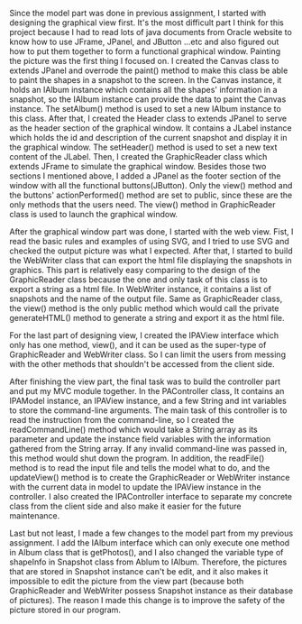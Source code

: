 Since the model part was done in previous assignment, I started with designing the graphical view first. It's the most difficult part I think for this project because I had to read lots of java documents from Oracle website to know how to use JFrame, JPanel, and JButton ...etc and also figured out how to put them together to form a functional graphical window. Painting the picture was the first thing I focused on. I created the Canvas class to extends JPanel and overrode the paint() method to make this class be able to paint the shapes in a snapshot to the screen. In the Canvas instance, it holds an IAlbum instance which contains all the shapes' information in a snapshot, so the IAlbum instance can provide the data to paint the Canvas instance. The setAlbum() method is used to set a new IAlbum instance to this class. After that, I created the Header class to extends JPanel to serve as the header section of the graphical window. It contains a JLabel instance which holds the id and description of the current snapshot and display it in the graphical window. The setHeader() method is used to set a new text content of the JLabel. Then, I created the GraphicReader class which extends JFrame to simulate the graphical window. Besides those two sections I mentioned above, I added a JPanel as the footer section of the window with all the functional buttons(JButton). Only the view() method and the buttons' actionPerformed() method are set to public, since these are the only methods that the users need. The view() method in GraphicReader class is used to launch the graphical window.

After the graphical window part was done, I started with the web view. Fist, I read the basic rules and examples of using SVG, and I tried to use SVG and checked the output picture was what I expected. After that, I started to build the WebWriter class that can export the html file displaying the snapshots in graphics. This part is relatively easy comparing to the design of the GraphicReader class because the one and only task of this class is to export a string as a html file. In WebWriter instance, it contains a list of snapshots and the name of the output file. Same as GraphicReader class, the view() method is the only public method which would call the private generateHTML() method to generate a string and export it as the html file.

For the last part of designing view, I created the IPAView interface which only has one method, view(), and it can be used as the super-type of GraphicReader and WebWriter class. So I can limit the users from messing with the other methods that shouldn't be accessed from the client side.

After finishing the view part, the final task was to build the controller part and put my MVC module together. In the PAController class, It contains an IPAModel instance, an IPAView instance, and a few String and int variables to store the command-line arguments. The main task of this controller is to read the instruction from the command-line, so I created the readCommandLine() method which would take a String array as its parameter and update the instance field variables with the information gathered from the String array. If any invalid command-line was passed in, this method would shut down the program. In addition, the readFile() method is to read the input file and tells the model what to do, and the updateView() method is to create the GraphicReader or WebWriter instance with the current data in model to update the IPAView instance in the controller. I also created the IPAController interface to separate my concrete class from the client side and also make it easier for the future maintenance.

Last but not least, I made a few changes to the model part from my previous assignment. I add the IAlbum interface which can only execute one method in Album class that is getPhotos(), and I also changed the variable type of shapeInfo in Snapshot class from Ablum to IAlbum. Therefore, the pictures that are stored in Snapshot instance can't be edit, and it also makes it impossible to edit the picture from the view part (because both GraphicReader and WebWriter possess Snapshot instance as their database of pictures). The reason I made this change is to improve the safety of the picture stored in our program.
